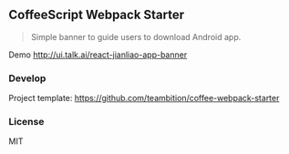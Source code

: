 
CoffeeScript Webpack Starter
----

> Simple banner to guide users to download Android app.

Demo http://ui.talk.ai/react-jianliao-app-banner

### Develop

Project template: https://github.com/teambition/coffee-webpack-starter

### License

MIT
